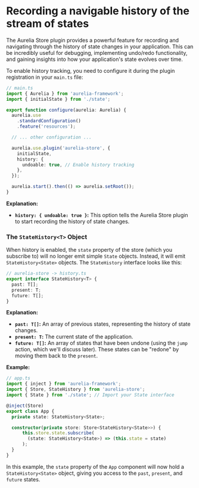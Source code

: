 # Recording a navigable history of the stream of states

The Aurelia Store plugin provides a powerful feature for recording and navigating through the history of state changes in your application. This can be incredibly useful for debugging, implementing undo/redo functionality, and gaining insights into how your application's state evolves over time.

To enable history tracking, you need to configure it during the plugin registration in your `main.ts` file:

```typescript
// main.ts
import { Aurelia } from 'aurelia-framework';
import { initialState } from './state';

export function configure(aurelia: Aurelia) {
  aurelia.use
    .standardConfiguration()
    .feature('resources');

  // ... other configuration ...

  aurelia.use.plugin('aurelia-store', {
    initialState,
    history: {
      undoable: true, // Enable history tracking
    },
  });

  aurelia.start().then(() => aurelia.setRoot());
}
```

**Explanation:**

* **`history: { undoable: true }`:** This option tells the Aurelia Store plugin to start recording the history of state changes.

### The `StateHistory<T>` Object

When history is enabled, the `state` property of the store (which you subscribe to) will no longer emit simple `State` objects. Instead, it will emit `StateHistory<State>` objects. The `StateHistory` interface looks like this:

```typescript
// aurelia-store -> history.ts
export interface StateHistory<T> {
  past: T[];
  present: T;
  future: T[];
}
```

**Explanation:**

* **`past: T[]`:** An array of previous states, representing the history of state changes.
* **`present: T`:** The current state of the application.
* **`future: T[]`:** An array of states that have been undone (using the `jump` action, which we'll discuss later). These states can be "redone" by moving them back to the `present`.

**Example:**

```typescript
// app.ts
import { inject } from 'aurelia-framework';
import { Store, StateHistory } from 'aurelia-store';
import { State } from './state'; // Import your State interface

@inject(Store)
export class App {
  private state: StateHistory<State>;

  constructor(private store: Store<StateHistory<State>>) {
      this.store.state.subscribe(
        (state: StateHistory<State>) => (this.state = state)
      );
  }
}
```

In this example, the `state` property of the `App` component will now hold a `StateHistory<State>` object, giving you access to the `past`, `present`, and `future` states.
